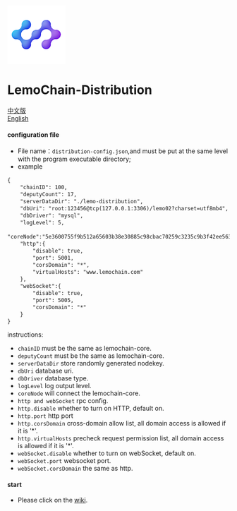![Logo of the project](./logo.png)

# LemoChain-Distribution


[中文版](https://github.com/LemoFoundationLtd/lemochain-distribution/blob/master/README_zh.md)   
[English](https://github.com/LemoFoundationLtd/lemochain-distribution/blob/master/README.md)


#### configuration file
- File name：`distribution-config.json`,and must be put at the same level with the program executable directory;
- example
```
{
	"chainID": 100,
	"deputyCount": 17,
	"serverDataDir": "./lemo-distribution",
	"dbUri": "root:123456@tcp(127.0.0.1:3306)/lemo02?charset=utf8mb4",
	"dbDriver": "mysql",
	"logLevel": 5,
	"coreNode":"5e3600755f9b512a65603b38e30885c98cbac70259c3235c9b3f42ee563b480edea351ba0ff5748a638fe0aeff5d845bf37a3b437831871b48fd32f33cd9a3c0@120.78.132.151:7003",
	"http":{
		"disable": true,
		"port": 5001,
		"corsDomain": "*",
		"virtualHosts": "www.lemochain.com"
	},
	"webSocket":{
		"disable": true,
		"port": 5005,
		"corsDomain": "*"
	}
}
```
instructions:
- `chainID` must be the same as lemochain-core.
- `deputyCount` must be the same as lemochain-core.
- `serverDataDir` store randomly generated nodekey.
- `dbUri` database uri.
- `dbDriver` database type.
- `logLevel` log output level.
- `coreNode` will connect the lemochain-core.
- `http and webSocket` rpc config.
- `http.disable` whether to turn on HTTP, default on.
- `http.port` http port
- `http.corsDomain` cross-domain allow list, all domain access is allowed if it is '*'.
- `http.virtualHosts` precheck request permission list, all domain access is allowed if it is '*'.
- `webSocket.disable` whether to turn on webSocket, default on.
- `webSocket.port` websocket port.
- `webSocket.corsDomain` the same as http.

#### start
- Please click on the [wiki](https://github.com/LemoFoundationLtd/lemochain-distribution/wiki).